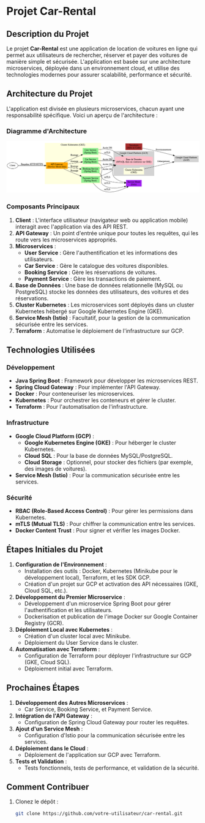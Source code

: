 # Projet Car-Rental

## Description du Projet
Le projet **Car-Rental** est une application de location de voitures en ligne qui permet aux utilisateurs de rechercher, réserver et payer des voitures de manière simple et sécurisée. L'application est basée sur une architecture microservices, déployée dans un environnement cloud, et utilise des technologies modernes pour assurer scalabilité, performance et sécurité.

## Architecture du Projet
L'application est divisée en plusieurs microservices, chacun ayant une responsabilité spécifique. Voici un aperçu de l'architecture :

### Diagramme d'Architecture
![Architecture Car-Rental](architecture_car_rental.png)

### Composants Principaux
1. **Client** : L'interface utilisateur (navigateur web ou application mobile) interagit avec l'application via des API REST.
2. **API Gateway** : Un point d'entrée unique pour toutes les requêtes, qui les route vers les microservices appropriés.
3. **Microservices** :
   - **User Service** : Gère l'authentification et les informations des utilisateurs.
   - **Car Service** : Gère le catalogue des voitures disponibles.
   - **Booking Service** : Gère les réservations de voitures.
   - **Payment Service** : Gère les transactions de paiement.
4. **Base de Données** : Une base de données relationnelle (MySQL ou PostgreSQL) stocke les données des utilisateurs, des voitures et des réservations.
5. **Cluster Kubernetes** : Les microservices sont déployés dans un cluster Kubernetes hébergé sur Google Kubernetes Engine (GKE).
6. **Service Mesh (Istio)** : Facultatif, pour la gestion de la communication sécurisée entre les services.
7. **Terraform** : Automatise le déploiement de l'infrastructure sur GCP.

## Technologies Utilisées
### Développement
- **Java Spring Boot** : Framework pour développer les microservices REST.
- **Spring Cloud Gateway** : Pour implémenter l'API Gateway.
- **Docker** : Pour conteneuriser les microservices.
- **Kubernetes** : Pour orchestrer les conteneurs et gérer le cluster.
- **Terraform** : Pour l'automatisation de l'infrastructure.

### Infrastructure
- **Google Cloud Platform (GCP)** :
  - **Google Kubernetes Engine (GKE)** : Pour héberger le cluster Kubernetes.
  - **Cloud SQL** : Pour la base de données MySQL/PostgreSQL.
  - **Cloud Storage** : Optionnel, pour stocker des fichiers (par exemple, des images de voitures).
- **Service Mesh (Istio)** : Pour la communication sécurisée entre les services.

### Sécurité
- **RBAC (Role-Based Access Control)** : Pour gérer les permissions dans Kubernetes.
- **mTLS (Mutual TLS)** : Pour chiffrer la communication entre les services.
- **Docker Content Trust** : Pour signer et vérifier les images Docker.

## Étapes Initiales du Projet
1. **Configuration de l'Environnement** :
   - Installation des outils : Docker, Kubernetes (Minikube pour le développement local), Terraform, et les SDK GCP.
   - Création d'un projet sur GCP et activation des API nécessaires (GKE, Cloud SQL, etc.).
2. **Développement du Premier Microservice** :
   - Développement d'un microservice Spring Boot pour gérer l'authentification et les utilisateurs.
   - Dockerisation et publication de l'image Docker sur Google Container Registry (GCR).
3. **Déploiement Local avec Kubernetes** :
   - Création d'un cluster local avec Minikube.
   - Déploiement du User Service dans le cluster.
4. **Automatisation avec Terraform** :
   - Configuration de Terraform pour déployer l'infrastructure sur GCP (GKE, Cloud SQL).
   - Déploiement initial avec Terraform.

## Prochaines Étapes
1. **Développement des Autres Microservices** :
   - Car Service, Booking Service, et Payment Service.
2. **Intégration de l'API Gateway** :
   - Configuration de Spring Cloud Gateway pour router les requêtes.
3. **Ajout d'un Service Mesh** :
   - Configuration d'Istio pour la communication sécurisée entre les services.
4. **Déploiement dans le Cloud** :
   - Déploiement de l'application sur GCP avec Terraform.
5. **Tests et Validation** :
   - Tests fonctionnels, tests de performance, et validation de la sécurité.

## Comment Contribuer
1. Clonez le dépôt :
   ```bash
   git clone https://github.com/votre-utilisateur/car-rental.git
